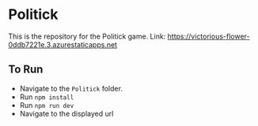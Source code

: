 # Politick

This is the repository for the Politick game.
Link: https://victorious-flower-0ddb7221e.3.azurestaticapps.net

## To Run

* Navigate to the `Politick` folder.
* Run `npm install`
* Run `npm run dev`
* Navigate to the displayed url
